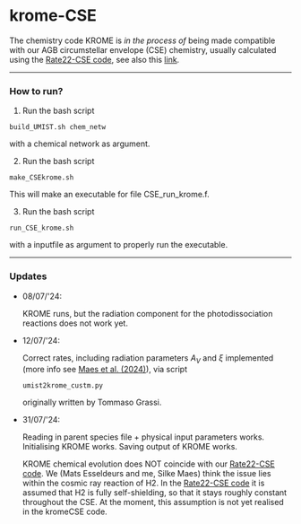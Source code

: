 # krome-CSE
The chemistry code KROME is *in the process of* being made compatible with our AGB circumstellar envelope (CSE) chemistry, usually calculated using the [Rate22-CSE code](https://github.com/MarieVdS/rate22_cse_code), see also this [link](http://udfa.ajmarkwick.net/index.php?mode=downloads).

---

### How to run?
1. Run the bash script 
```
build_UMIST.sh chem_netw
```
with a chemical network as argument. 

2. Run the bash script 
```
make_CSEkrome.sh
```
This will make an executable for file CSE_run_krome.f.

3. Run the bash script 
```
run_CSE_krome.sh
```
 with a inputfile as argument to properly run the executable.

---

### Updates

- 08/07/'24:
    
    KROME runs, but the radiation component for the photodissociation reactions does not work yet. 

- 12/07/'24:

    Correct rates, including radiation parameters $A_V$ and $\xi$ implemented (more info see [Maes et al. (2024)](https://ui.adsabs.harvard.edu/abs/2024ApJ...969...79M/abstract)), via script 
    ```
    umist2krome_custm.py
    ```
    originally written by Tommaso Grassi.

- 31/07/'24:

    Reading in parent species file + physical input parameters works. Initialising KROME works. Saving output of KROME works. 

    KROME chemical evolution does NOT coincide with our [Rate22-CSE code](https://github.com/MarieVdS/rate22_cse_code). We (Mats Esseldeurs and me, Silke Maes) think the issue lies within the cosmic ray reaction of H2. In the [Rate22-CSE code](https://github.com/MarieVdS/rate22_cse_code) it is assumed that H2 is fully self-shielding, so that it stays roughly constant throughout the CSE. At the moment, this assumption is not yet realised in the kromeCSE code.
